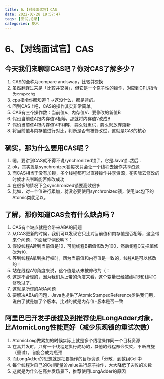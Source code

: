 ```yaml
---
title: 6、【对线面试官】CAS
date: 2022-02-28 19:57:47
tags: [面试,记录]
categories: 技术
---
```

# 6、【对线面试官】CAS

## 今天我们来聊聊CAS吧？你对CAS了解多少？

1. CAS的全称为compare and swap，比较并交换
2. 虽然翻译过来是「比较并交换」，但它是一个原子性的操作，对应到CPU指令为cmpxchg
3. cpu指令你都知道？->这没什么，都是背的。
4. 回到CAS上吧，CAS的操作其实非常简单。
5. CAS有三个操作数：当前值A、内存值V、要修改的新值B
6. 假设当前值A跟内存值V相等，那就将内存值V改成B
7. 假设当前值A跟内存值V不相等，要么就重试，要么就放弃更新
8. 将当前值与内存值进行对比，判断是否有被修改过，这就是CAS的核心

## 确实，那为什么要用CAS呢？

1. 嗯，要讲到CAS就不得不说synchronized锁了，它是Java锁..然后..
2. ok，其实就是synchronized锁每次只会让一个线程去操作共享资源
3. 而CAS相当于没有加锁，多个线程都可以直接操作共享资源，在实际去修改的时候才去判断能否修改成功
4. 在很多的情况下会synchronized锁要高效很多
5. 比如，对一个值进行累加，就没必要使用synchronized锁，使用juc包下的Atomic类就足以。 

## 了解，那你知道CAS会有什么缺点吗？

1. CAS有个缺点就是会带来ABA的问题
2. 从CAS更新的时候，我们可以发现它只比对当前值和内存值是否相等，这会带来个问题，下面我举例说明下：
3. 假设线程A读到当前值是10，可能线程B把值修改为100，然后线程C又把值修改为10。
4. 等到线程A拿到执行权时，因为当前值和内存值是一致的，线程A是可以修改的！
5. 站在线程A的角度来说，这个值是从未被修改的（：
6. 这是不合理的，因为我们从上帝的角度来看，这个变量已经被线程B和线程C修改过了。
7. 这就是所谓的ABA问题
8. 要解决ABA的问题，Java也提供了AtomicStampedReference类供我们用，说白了就是加了个版本，比对的就是内存值+版本是否一致

## 阿里巴巴开发手册提及到推荐使用LongAdder对象，比AtomicLong性能更好（减少乐观锁的重试次数）

1. AtomicLong做累加的时候实际上就是多个线程操作同一个目标资源
2. 在高并发时，只有一个线程是执行成功的，其他的线程都会失败，不断自旋（重试），自旋会成为瓶颈
3. 而LongAdder的思想就是把要操作的目标资源「分散」到数组Cell中
4. 每个线程对自己的Cell变量的value进行原子操作，大大降低了失败的次数
5. 这就是为什么在高并发场景下，推荐使用LongAdder的原因
